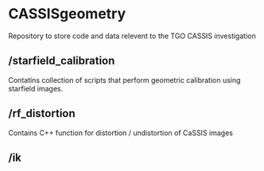# CASSISgeometry
Repository to store code and data relevent to the TGO CASSIS investigation 

## /starfield_calibration
Contatins collection of scripts that perform geometric calibration using starfield images.

## /rf_distortion
Contains C++ function for distortion / undistortion of CaSSIS images

## /ik


